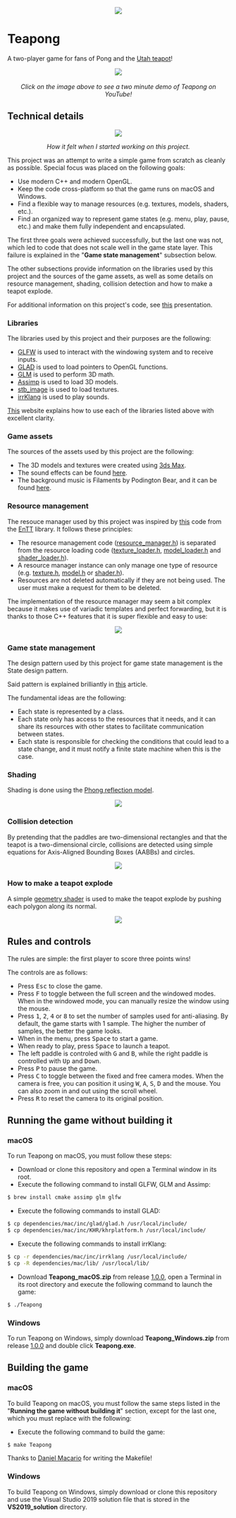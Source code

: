 <p align="center">
  <img src="https://github.com/diegomacario/Teapong/blob/master/readme_images/teapong_logo.PNG"/>
</p>

# Teapong

A two-player game for fans of Pong and the [Utah teapot](https://en.wikipedia.org/wiki/Utah_teapot)!

<p align="center">
  <a href="https://www.youtube.com/watch?v=qzS9MX50a6k&feature=youtu.be">
    <img src="https://github.com/diegomacario/Teapong/blob/master/readme_images/teapot.png" href="https://www.youtube.com/watch?v=qzS9MX50a6k&feature=youtu.be">
  </a>
  <br></br>
  <em>Click on the image above to see a two minute demo of Teapong on YouTube!</em>
</p>

## Technical details

<p align="center">
 <img src="https://github.com/diegomacario/Teapong/blob/master/readme_images/no_idea.jpg"/>
 <p align="center">
  <em>How it felt when I started working on this project.</em>
 </p>
</p>

This project was an attempt to write a simple game from scratch as cleanly as possible. Special focus was placed on the following goals:

- Use modern C++ and modern OpenGL.
- Keep the code cross-platform so that the game runs on macOS and Windows.
- Find a flexible way to manage resources (e.g. textures, models, shaders, etc.).
- Find an organized way to represent game states (e.g. menu, play, pause, etc.) and make them fully independent and encapsulated.

The first three goals were achieved successfully, but the last one was not, which led to code that does not scale well in the game state layer. This failure is explained in the "**Game state management**" subsection  below.

The other subsections provide information on the libraries used by this project and the sources of the game assets, as well as some details on resource management, shading, collision detection and how to make a teapot explode.

For additional information on this project's code, see [this](https://github.com/diegomacario/Teapong/blob/master/documentation/making_of_teapong.pdf) presentation.

### Libraries

The libraries used by this project and their purposes are the following:

- [GLFW](https://www.glfw.org/) is used to interact with the windowing system and to receive inputs.
- [GLAD](https://glad.dav1d.de/) is used to load pointers to OpenGL functions.
- [GLM](https://glm.g-truc.net/0.9.9/index.html) is used to perform 3D math.
- [Assimp](http://www.assimp.org/) is used to load 3D models.
- [stb_image](https://github.com/nothings/stb) is used to load textures.
- [irrKlang](https://www.ambiera.com/irrklang/) is used to play sounds.

[This](https://learnopengl.com/) website explains how to use each of the libraries listed above with excellent clarity.

### Game assets

The sources of the assets used by this project are the following:

- The 3D models and textures were created using [3ds Max](https://area.autodesk.com/3ds-max-indie/).
- The sound effects can be found [here](https://freesound.org/).
- The background music is Filaments by Podington Bear, and it can be found [here](https://freemusicarchive.org/).

### Resource management

The resouce manager used by this project was inspired by [this](https://github.com/skypjack/entt/tree/master/src/entt/resource) code from the [EnTT](https://github.com/skypjack/entt) library. It follows these principles:

- The resource management code ([resource_manager.h](https://github.com/diegomacario/Teapong/blob/master/inc/resource_manager.h)) is separated from the resource loading code ([texture_loader.h](https://github.com/diegomacario/Teapong/blob/master/inc/texture_loader.h), [model_loader.h](https://github.com/diegomacario/Teapong/blob/master/inc/model_loader.h) and [shader_loader.h](https://github.com/diegomacario/Teapong/blob/master/inc/shader_loader.h)).
- A resource manager instance can only manage one type of resource (e.g. [texture.h](https://github.com/diegomacario/Teapong/blob/master/inc/texture.h), [model.h](https://github.com/diegomacario/Teapong/blob/master/inc/model.h) or [shader.h](https://github.com/diegomacario/Teapong/blob/master/inc/shader.h)).
- Resources are not deleted automatically if they are not being used. The user must make a request for them to be deleted.

The implementation of the resource manager may seem a bit complex because it makes use of variadic templates and perfect forwarding, but it is thanks to those C++ features that it is super flexible and easy to use:

<p align="center">
 <img src="https://github.com/diegomacario/Teapong/blob/master/readme_images/resource_manager_example.png"/>
</p>

### Game state management

The design pattern used by this project for game state management is the State design pattern.

Said pattern is explained brilliantly in [this](http://www.ai-junkie.com/architecture/state_driven/tut_state1.html) article.

The fundamental ideas are the following:

- Each state is represented by a class.
- Each state only has access to the resources that it needs, and it can share its resources with other states to facilitate communication between states.
- Each state is responsible for checking the conditions that could lead to a state change, and it must notify a finite state machine when this is the case.

### Shading

Shading is done using the [Phong reflection model](https://en.wikipedia.org/wiki/Phong_reflection_model).

<p align="center">
 <img src="https://github.com/diegomacario/Teapong/blob/master/readme_images/menu.gif"/>
</p>

### Collision detection

By pretending that the paddles are two-dimensional rectangles and that the teapot is a two-dimensional circle, collisions are detected using simple equations for Axis-Aligned Bounding Boxes (AABBs) and circles.

<p align="center">
 <img src="https://github.com/diegomacario/Teapong/blob/master/readme_images/play.gif"/>
</p>

### How to make a teapot explode

A simple [geometry shader](https://github.com/diegomacario/Teapong/blob/master/resources/shaders/game_object_3D_explosive.gs) is used to make the teapot explode by pushing each polygon along its normal.

<p align="center">
 <img src="https://github.com/diegomacario/Teapong/blob/master/readme_images/win.gif"/>
</p>

## Rules and controls

The rules are simple: the first player to score three points wins!

The controls are as follows:

- Press <kbd>Esc</kbd> to close the game.
- Press <kbd>F</kbd> to toggle between the full screen and the windowed modes. When in the windowed mode, you can manually resize the window using the mouse.
- Press <kbd>1</kbd>, <kbd>2</kbd>, <kbd>4</kbd> or <kbd>8</kbd> to set the number of samples used for anti-aliasing. By default, the game starts with 1 sample. The higher the number of samples, the better the game looks.
- When in the menu, press <kbd>Space</kbd> to start a game.
- When ready to play, press <kbd>Space</kbd> to launch a teapot.
- The left paddle is controled with <kbd>G</kbd> and <kbd>B</kbd>, while the right paddle is controlled with <kbd>Up</kbd> and <kbd>Down</kbd>.
- Press <kbd>P</kbd> to pause the game.
- Press <kbd>C</kbd> to toggle between the fixed and free camera modes. When the camera is free, you can position it using <kbd>W</kbd>, <kbd>A</kbd>, <kbd>S</kbd>, <kbd>D</kbd> and the mouse. You can also zoom in and out using the scroll wheel.
- Press <kbd>R</kbd> to reset the camera to its original position.

## Running the game without building it

### macOS

To run Teapong on macOS, you must follow these steps:
- Download or clone this repository and open a Terminal window in its root.
- Execute the following command to install GLFW, GLM and Assimp:
 ```sh
 $ brew install cmake assimp glm glfw
 ```
- Execute the following commands to install GLAD:
 ```sh
 $ cp dependencies/mac/inc/glad/glad.h /usr/local/include/
 $ cp dependencies/mac/inc/KHR/khrplatform.h /usr/local/include/
 ```
- Execute the following commands to install irrKlang:
 ```sh
 $ cp -r dependencies/mac/inc/irrklang /usr/local/include/
 $ cp -R dependencies/mac/lib/ /usr/local/lib/
 ```
- Download **Teapong_macOS.zip** from release [1.0.0](https://github.com/diegomacario/Teapong/releases/tag/v1.0.0), open a Terminal in its root directory and execute the following command to launch the game:
 ```sh
 $ ./Teapong
 ```
 
### Windows

To run Teapong on Windows, simply download **Teapong_Windows.zip** from release [1.0.0](https://github.com/diegomacario/Teapong/releases/tag/v1.0.0) and double click **Teapong.exe**.

## Building the game
 
### macOS

To build Teapong on macOS, you must follow the same steps listed in the "**Running the game without building it**" section, except for the last one, which you must replace with the following:
- Execute the following command to build the game:
 ```sh
 $ make Teapong
 ```
Thanks to [Daniel Macario](https://github.com/macadev) for writing the Makefile!

### Windows

To build Teapong on Windows, simply download or clone this repository and use the Visual Studio 2019 solution file that is stored in the **VS2019_solution** directory.
